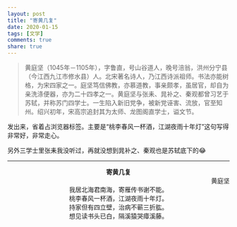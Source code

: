 ```yaml
---
layout: post
title: "寄黄几复"
date: 2020-01-15
tags: [文学]
comments: true
share: true
---
```


> 黄庭坚（1045年－1105年），字鲁直，号山谷道人，晚号涪翁，洪州分宁县（今江西九江市修水县）人。北宋著名诗人，乃江西诗派祖师。书法亦能树格，为宋四家之一。庭坚笃信佛教，亦慕道教，事亲颇孝，虽居官，却自为亲洗涤便器，亦为二十四孝之一。黄庭坚与张耒、晁补之、秦观都曾习艺于苏轼，并称苏门四学士。一生陷入新旧党争，被新党诬害、流放，官至知州。绍兴初年，宋高宗追封其为太师、龙图阁直学士，谥文节。

发出来，省着占浏览器标签。主要是“桃李春风一杯酒，江湖夜雨十年灯”这句写得非常好，非常走心。

另外三学士里张耒我没听过，再就没想到晁补之、秦观也是苏轼底下的😂

---

<strong style="text-align:center;display:block;">寄黄几复</strong><span style="text-align:right;display:block;">黄庭坚</span><span style="text-align:center;display:block;">我居北海君南海，寄雁传书谢不能。</span><span style="text-align:center;display:block;">桃李春风一杯酒，江湖夜雨十年灯。</span><span style="text-align:center;display:block;">持家但有四立壁，治病不蕲三折肱。</span><span style="text-align:center;display:block;">想见读书头已白，隔溪猿哭瘴溪藤。</span>
